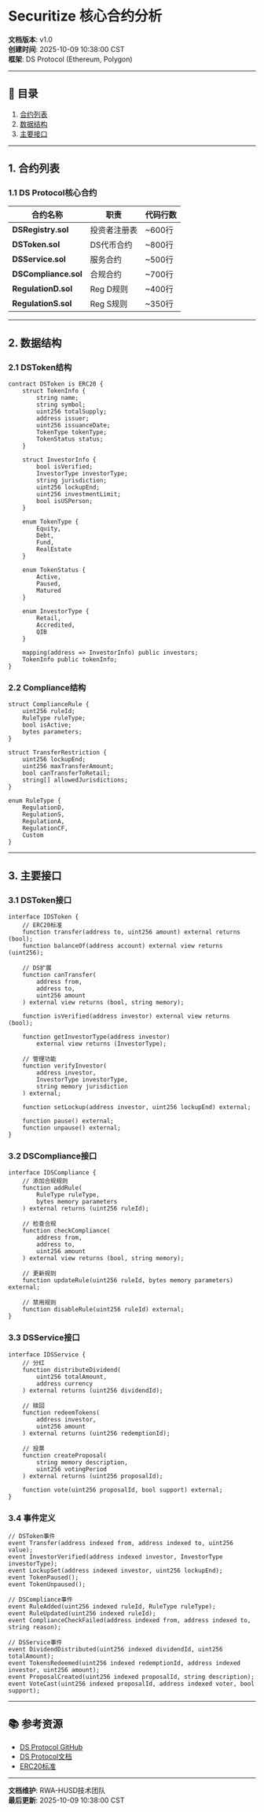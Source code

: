 # Securitize 核心合约分析

**文档版本**: v1.0  
**创建时间**: 2025-10-09 10:38:00 CST  
**框架**: DS Protocol (Ethereum, Polygon)

---

## 📑 目录

1. [合约列表](#1-合约列表)
2. [数据结构](#2-数据结构)
3. [主要接口](#3-主要接口)

---

## 1. 合约列表

### 1.1 DS Protocol核心合约

| 合约名称 | 职责 | 代码行数 |
|---------|------|---------|
| **DSRegistry.sol** | 投资者注册表 | ~600行 |
| **DSToken.sol** | DS代币合约 | ~800行 |
| **DSService.sol** | 服务合约 | ~500行 |
| **DSCompliance.sol** | 合规合约 | ~700行 |
| **RegulationD.sol** | Reg D规则 | ~400行 |
| **RegulationS.sol** | Reg S规则 | ~350行 |

---

## 2. 数据结构

### 2.1 DSToken结构

```solidity
contract DSToken is ERC20 {
    struct TokenInfo {
        string name;
        string symbol;
        uint256 totalSupply;
        address issuer;
        uint256 issuanceDate;
        TokenType tokenType;
        TokenStatus status;
    }
    
    struct InvestorInfo {
        bool isVerified;
        InvestorType investorType;
        string jurisdiction;
        uint256 lockupEnd;
        uint256 investmentLimit;
        bool isUSPerson;
    }
    
    enum TokenType {
        Equity,
        Debt,
        Fund,
        RealEstate
    }
    
    enum TokenStatus {
        Active,
        Paused,
        Matured
    }
    
    enum InvestorType {
        Retail,
        Accredited,
        QIB
    }
    
    mapping(address => InvestorInfo) public investors;
    TokenInfo public tokenInfo;
}
```

### 2.2 Compliance结构

```solidity
struct ComplianceRule {
    uint256 ruleId;
    RuleType ruleType;
    bool isActive;
    bytes parameters;
}

struct TransferRestriction {
    uint256 lockupEnd;
    uint256 maxTransferAmount;
    bool canTransferToRetail;
    string[] allowedJurisdictions;
}

enum RuleType {
    RegulationD,
    RegulationS,
    RegulationA,
    RegulationCF,
    Custom
}
```

---

## 3. 主要接口

### 3.1 DSToken接口

```solidity
interface IDSToken {
    // ERC20标准
    function transfer(address to, uint256 amount) external returns (bool);
    function balanceOf(address account) external view returns (uint256);
    
    // DS扩展
    function canTransfer(
        address from,
        address to,
        uint256 amount
    ) external view returns (bool, string memory);
    
    function isVerified(address investor) external view returns (bool);
    
    function getInvestorType(address investor) 
        external view returns (InvestorType);
    
    // 管理功能
    function verifyInvestor(
        address investor,
        InvestorType investorType,
        string memory jurisdiction
    ) external;
    
    function setLockup(address investor, uint256 lockupEnd) external;
    
    function pause() external;
    function unpause() external;
}
```

### 3.2 DSCompliance接口

```solidity
interface IDSCompliance {
    // 添加合规规则
    function addRule(
        RuleType ruleType,
        bytes memory parameters
    ) external returns (uint256 ruleId);
    
    // 检查合规
    function checkCompliance(
        address from,
        address to,
        uint256 amount
    ) external view returns (bool, string memory);
    
    // 更新规则
    function updateRule(uint256 ruleId, bytes memory parameters) external;
    
    // 禁用规则
    function disableRule(uint256 ruleId) external;
}
```

### 3.3 DSService接口

```solidity
interface IDSService {
    // 分红
    function distributeDividend(
        uint256 totalAmount,
        address currency
    ) external returns (uint256 dividendId);
    
    // 赎回
    function redeemTokens(
        address investor,
        uint256 amount
    ) external returns (uint256 redemptionId);
    
    // 投票
    function createProposal(
        string memory description,
        uint256 votingPeriod
    ) external returns (uint256 proposalId);
    
    function vote(uint256 proposalId, bool support) external;
}
```

### 3.4 事件定义

```solidity
// DSToken事件
event Transfer(address indexed from, address indexed to, uint256 value);
event InvestorVerified(address indexed investor, InvestorType investorType);
event LockupSet(address indexed investor, uint256 lockupEnd);
event TokenPaused();
event TokenUnpaused();

// DSCompliance事件
event RuleAdded(uint256 indexed ruleId, RuleType ruleType);
event RuleUpdated(uint256 indexed ruleId);
event ComplianceCheckFailed(address indexed from, address indexed to, string reason);

// DSService事件
event DividendDistributed(uint256 indexed dividendId, uint256 totalAmount);
event TokensRedeemed(uint256 indexed redemptionId, address indexed investor, uint256 amount);
event ProposalCreated(uint256 indexed proposalId, string description);
event VoteCast(uint256 indexed proposalId, address indexed voter, bool support);
```

---

## 📚 参考资源

- [DS Protocol GitHub](https://github.com/securitize-io/DSProtocol)
- [DS Protocol文档](https://docs.securitize.io/ds-protocol)
- [ERC20标准](https://eips.ethereum.org/EIPS/eip-20)

---

**文档维护**: RWA-HUSD技术团队  
**最后更新**: 2025-10-09 10:38:00 CST
